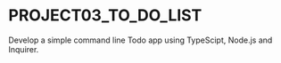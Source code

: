 # PROJECT03_TO_DO_LIST
Develop a simple command line Todo app using TypeScipt, Node.js and Inquirer.

